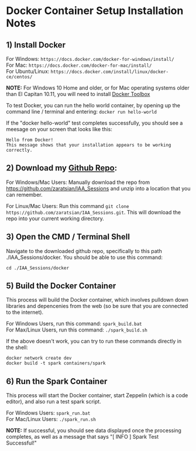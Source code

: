 # Docker Container Setup Installation Notes

## 1) Install Docker
For Windows: ```https://docs.docker.com/docker-for-windows/install/```
<br>For Mac: ```https://docs.docker.com/docker-for-mac/install/```
<br>For Ubuntu/Linux:  ```https://docs.docker.com/install/linux/docker-ce/centos/```

**NOTE:** For Windows 10 Home and older, or for Mac operating systems older than El Capitan 10.11, you will need to install [Docker Toolbox](https://docs.docker.com/toolbox/overview/)

To test Docker, you can run the hello world container, by opening up the command line / terminal and entering: ```docker run hello-world```

If the "docker hello-world" test completes successfully, you should see a meesage on your screen that looks like this:
```
Hello from Docker!
This message shows that your installation appears to be working correctly.
```

## 2) Download my [Github Repo](https://github.com/zaratsian/IAA_Sessions):
For Windows/Mac Users: Manually download the repo from https://github.com/zaratsian/IAA_Sessions and unzip into a location that you can remember.

For Linux/Mac Users: Run this command ```git clone https://github.com/zaratsian/IAA_Sessions.git```. This will download the repo into your current working directory.

## 3) Open the CMD / Terminal Shell
Navigate to the downloaded github repo, specifically to this path ./IAA_Sessions/docker. You should be able to use this command:
```
cd ./IAA_Sessions/docker
```
## 5) Build the Docker Container

This process will build the Docker container, which involves pulldown down libraries and depencenies from the web (so be sure that you are connected to the internet). 

For Windows Users, run this command: ```spark_build.bat```
<br>For Max/Linux Users, run this command:  ```./spark_build.sh```

If the above doesn't work, you can try to run these commands directly in the shell:
```
docker network create dev
docker build -t spark containers/spark
```

## 6) Run the Spark Container 

This process will start the Docker container, start Zeppelin (which is a code editor), and also run a test spark script.
    
For Windows Users:      ```spark_run.bat```
<br>For Mac/Linux Users:    ```./spark_run.sh```

**NOTE:** If successful, you should see data displayed once the processing completes, as well as a message that says "[ INFO ] Spark Test Successful!"

